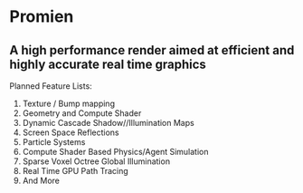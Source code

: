 Promien
========

A high performance render aimed at efficient and highly accurate real time graphics
--------

Planned Feature Lists:
1. Texture / Bump mapping
2. Geometry and Compute Shader
3. Dynamic Cascade Shadow//Illumination Maps
4. Screen Space Reflections
5. Particle Systems
6. Compute Shader Based Physics/Agent Simulation
7. Sparse Voxel Octree Global Illumination
8. Real Time GPU Path Tracing
9. And More
